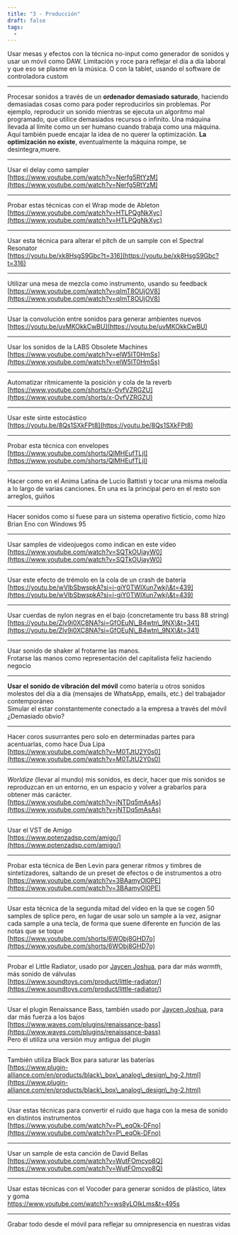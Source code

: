 ```yaml
---
title: "3 - Producción"
draft: false
tags:
  -
---
```

Usar mesas y efectos con la técnica no-input como generador de sonidos y usar un móvil como DAW. Limitación y roce para reflejar el día a día laboral y que eso se plasme en la música. O con la tablet, usando el software de controladora custom

---
Procesar sonidos a través de un **ordenador demasiado saturado**, haciendo demasiadas cosas como para poder reproducirlos sin problemas. Por ejemplo, reproducir un sonido mientras se ejecuta un algoritmo mal programado, que utilice demasiados recursos o infinito. Una máquina llevada al límite como un ser humano cuando trabaja como una máquina. Aquí también puede encajar la idea de no querer la optimización. **La optimización no existe**, eventualmente la máquina rompe, se desintegra,muere.

---
Usar el delay como sampler  
[https://www.youtube.com/watch?v=Nerfg5RtYzM](https://www.youtube.com/watch?v=Nerfg5RtYzM)

---
Probar estas técnicas con el Wrap mode de Ableton  
[https://www.youtube.com/watch?v=HTLPQgNkXyc](https://www.youtube.com/watch?v=HTLPQgNkXyc)

---
Usar esta técnica para alterar el pitch de un sample con el Spectral Resonator  
[https://youtu.be/xk8HsgS9Gbc?t=316](https://youtu.be/xk8HsgS9Gbc?t=316)

---
Utilizar una mesa de mezcla como instrumento, usando su feedback  
[https://www.youtube.com/watch?v=qImT8OUjOV8](https://www.youtube.com/watch?v=qImT8OUjOV8)

---
Usar la convolución entre sonidos para generar ambientes nuevos  
[https://youtu.be/uvMKOkkCwBU](https://youtu.be/uvMKOkkCwBU)

---
Usar los sonidos de la LABS Obsolete Machines  
[https://www.youtube.com/watch?v=elW5IT0HmSs](https://www.youtube.com/watch?v=elW5IT0HmSs)

---
Automatizar rítmicamente la posición y cola de la reverb   
[https://www.youtube.com/shorts/x-OvfVZRGZU](https://www.youtube.com/shorts/x-OvfVZRGZU)

---
Usar este sinte estocástico  
[https://youtu.be/8Qs1SXkFPt8](https://youtu.be/8Qs1SXkFPt8)

---
Probar esta técnica con envelopes  
[https://www.youtube.com/shorts/QlMHEufTLjI](https://www.youtube.com/shorts/QlMHEufTLjI)

---
Hacer como en el Anima Latina de Lucio Battisti y tocar una misma melodía a lo largo de varias canciones. En una es la principal pero en el resto son arreglos, guiños

---
Hacer sonidos como si fuese para un sistema operativo ficticio, como hizo Brian Eno con Windows 95

---
Usar samples de videojuegos como indican en este vídeo  
[https://www.youtube.com/watch?v=SQTkOUjayW0](https://www.youtube.com/watch?v=SQTkOUjayW0)

---
Usar este efecto de trémolo en la cola de un crash de batería  
[https://youtu.be/wVlbSbwspkA?si=i-giY0TWIXun7wkj\&t=439](https://youtu.be/wVlbSbwspkA?si=i-giY0TWIXun7wkj\&t=439)

---
Usar cuerdas de nylon negras en el bajo (concretamente tru bass 88 string)  
[https://youtu.be/Zlv9i0XC8NA?si=GfOEuN\_B4wtn\_9NX\&t=341](https://youtu.be/Zlv9i0XC8NA?si=GfOEuN\_B4wtn\_9NX\&t=341)

---
Usar sonido de shaker al frotarme las manos.  
Frotarse las manos como representación del capitalista feliz haciendo negocio

---
**Usar el sonido de vibración del móvil** como batería u otros sonidos molestos del día a día (mensajes de WhatsApp, emails, etc.) del trabajador contemporáneo  
Simular el estar constantemente conectado a la empresa a través del móvil  
¿Demasiado obvio?

---
Hacer coros susurrantes pero solo en determinadas partes para acentuarlas, como hace Dua Lipa  
[https://www.youtube.com/watch?v=M0TJtU2Y0s0](https://www.youtube.com/watch?v=M0TJtU2Y0s0)

---
*Worldize* (llevar al mundo) mis sonidos, es decir, hacer que mis sonidos se reproduzcan en un entorno, en un espacio y volver a grabarlos para obtener más carácter.  
[https://www.youtube.com/watch?v=jNTDq5mAsAs](https://www.youtube.com/watch?v=jNTDq5mAsAs)

---
Usar el VST de Amigo  
[https://www.potenzadsp.com/amigo/](https://www.potenzadsp.com/amigo/)

---
Probar esta técnica de Ben Levin para generar ritmos y timbres de sintetizadores, saltando de un preset de efectos o de instrumentos a otro  
[https://www.youtube.com/watch?v=3BAamyOl0PE](https://www.youtube.com/watch?v=3BAamyOl0PE)

---
Usar esta técnica de la segunda mitad del vídeo en la que se cogen 50 samples de splice pero, en lugar de usar solo un sample a la vez, asignar cada sample a una tecla, de forma que suene diferente en función de las notas que se toque  
[https://www.youtube.com/shorts/6WObj8GHD7o](https://www.youtube.com/shorts/6WObj8GHD7o)

---
Probar el Little Radiator, usado por [Jaycen Joshua](https://en.wikipedia.org/wiki/Jaycen\_Joshua), para dar más *warmth*, más sonido de válvulas  
[https://www.soundtoys.com/product/little-radiator/](https://www.soundtoys.com/product/little-radiator/)

---
Usar el plugin Renaissance Bass, también usado por [Jaycen Joshua](https://en.wikipedia.org/wiki/Jaycen\_Joshua), para dar más fuerza a los bajos  
[https://www.waves.com/plugins/renaissance-bass](https://www.waves.com/plugins/renaissance-bass)  
Pero él utiliza una versión muy antigua del plugin

---
También utiliza Black Box para saturar las baterías  
[https://www.plugin-alliance.com/en/products/black\_box\_analog\_design\_hg-2.html](https://www.plugin-alliance.com/en/products/black\_box\_analog\_design\_hg-2.html)

---
Usar estas técnicas para convertir el ruido que haga con la mesa de sonido en distintos instrumentos  
[https://www.youtube.com/watch?v=P\_eqOk-DFno](https://www.youtube.com/watch?v=P\_eqOk-DFno)

---
Usar un sample de esta canción de David Bellas  
[https://www.youtube.com/watch?v=WutFOmcyo8Q](https://www.youtube.com/watch?v=WutFOmcyo8Q)

---
Usar estas técnicas con el Vocoder para generar sonidos de plástico, látex y goma  
https://www.youtube.com/watch?v=ws8yLOIkLms&t=495s

---
Grabar todo desde el móvil para reflejar su omnipresencia en nuestras vidas